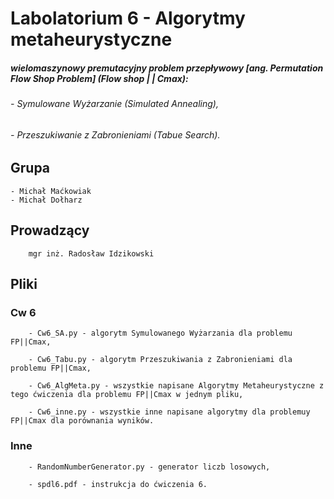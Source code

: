 # Labolatorium 6 - Algorytmy metaheurystyczne
#####  wielomaszynowy premutacyjny problem przepływowy [ang. Permutation Flow Shop Problem] (Flow shop | | Cmax):
###### - Symulowane Wyżarzanie (Simulated Annealing),
###### - Przeszukiwanie z Zabronieniami (Tabue Search).

## Grupa 
    - Michał Maćkowiak
    - Michał Dołharz

## Prowadzący
        mgr inż. Radosław Idzikowski

## Pliki
### Cw 6
        - Cw6_SA.py - algorytm Symulowanego Wyżarzania dla problemu FP||Cmax,

        - Cw6_Tabu.py - algorytm Przeszukiwania z Zabronieniami dla problemu FP||Cmax,

        - Cw6_AlgMeta.py - wszystkie napisane Algorytmy Metaheurystyczne z tego ćwiczenia dla problemu FP||Cmax w jednym pliku,

        - Cw6_inne.py - wszystkie inne napisane algorytmy dla problemuy FP||Cmax dla porównania wyników.
### Inne
        - RandomNumberGenerator.py - generator liczb losowych,

        - spdl6.pdf - instrukcja do ćwiczenia 6.
